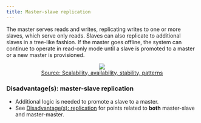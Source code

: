 ```yaml
---
title: Master-slave replication
---
```


The master serves reads and writes, replicating writes to one or more slaves,
which serve only reads. Slaves can also replicate to additional slaves in a
tree-like fashion. If the master goes offline, the system can continue to
operate in read-only mode until a slave is promoted to a master or a new master
is provisioned.

<p align="center">
  <img src="{{ "/images/C9ioGtn.png" | relative_url }}">
  <br/>
  <a href="http://www.slideshare.net/jboner/scalability-availability-stability-patterns">Source: Scalability, availability, stability, patterns</a>
</p>

### Disadvantage(s): master-slave replication

* Additional logic is needed to promote a slave to a master.
* See [Disadvantage(s): replication](/#disadvantages-replication) for points
  related to **both** master-slave and master-master.

